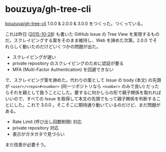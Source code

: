 # bouzuya/gh-tree-cli

[bouzuya/gh-tree-cli][] 1.0.0 & 2.0.0 & 3.0.0 をつくった。つくっている。

これは昨日 ([2015-10-28][]) も書いた GitHub Issue の Tree View を実現するものだ。スクレイピングする案をそのまま維持し、Web を諦めた次第。2.0.0 でそれらしく動いたのだけどいくつかの問題が出た。

- スクレイピングが遅い
- private repository のスクレイピングのために認証が要る
- MFA (Multi-Factor Authentication) を回避できない

で、スクレイピング案を諦めた。代わりの案として Issue の body (本文) の先頭が `<user>/<repo>#<number>` (同一リポジトリなら `<number>` のみで良い) だったらそれを親として扱うことにした。要するに何かしらの形で親子関係を取れればいいので、すべての Issue を取得して本文の先頭でもって親子関係を判断することにした。これで 3.0.0 。そこそこに期待通り動いているのだけど、まだ問題がある。

- Rate Limit (呼び出し回数制限) 対応
- private repository 対応
- 表示がガタガタで見づらい

まだ改善が必要そう。

[2015-10-28]: http://blog.bouzuya.net/2015/10/28/
[bouzuya/gh-tree-cli]: https://github.com/bouzuya/gh-tree-cli
